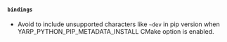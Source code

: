 #### `bindings`

* Avoid to include unsupported characters like `~dev` in pip version when YARP_PYTHON_PIP_METADATA_INSTALL CMake option is enabled.
